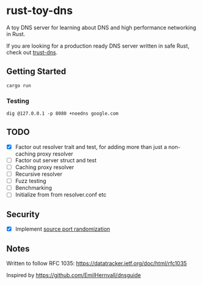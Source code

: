 # rust-toy-dns

A toy DNS server for learning about DNS and high performance networking in Rust.

If you are looking for a production ready DNS server written in safe Rust, check out [trust-dns](https://github.com/bluejekyll/trust-dns).

## Getting Started

```
cargo run
```

### Testing

```
dig @127.0.0.1 -p 8080 +noedns google.com
```

## TODO

- [X] Factor out resolver trait and test, for adding more than just a non-caching proxy resolver
- [ ] Factor out server struct and test
- [ ] Caching proxy resolver
- [ ] Recursive resolver
- [ ] Fuzz testing
- [ ] Benchmarking
- [ ] Initialize from from resolver.conf etc

## Security

- [X] Implement [source port randomization](https://en.m.wikipedia.org/wiki/Dan_Kaminsky#Flaw_in_DNS)

## Notes

Written to follow RFC 1035: https://datatracker.ietf.org/doc/html/rfc1035

Inspired by https://github.com/EmilHernvall/dnsguide
